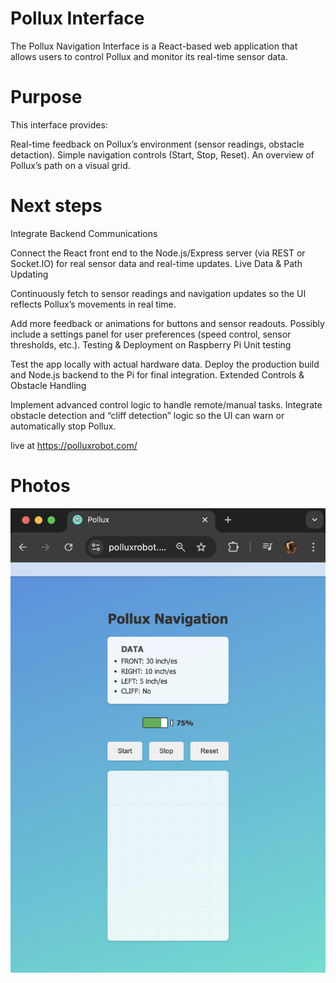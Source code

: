 # Pollux Interface


The Pollux Navigation Interface is a React-based web application that allows users to control Pollux and monitor its real-time sensor data.

# Purpose 
This interface provides:

Real-time feedback on Pollux’s environment (sensor readings, obstacle detaction).
Simple navigation controls (Start, Stop, Reset).
An overview of Pollux’s path on a visual grid.



# Next steps 
Integrate Backend Communications

Connect the React front end to the Node.js/Express server (via REST or Socket.IO) for real sensor data and real-time updates.
Live Data & Path Updating

Continuously fetch to sensor readings and navigation updates so the UI reflects Pollux’s movements in real time.


Add more feedback or animations for buttons and sensor readouts.
Possibly include a settings panel for user preferences (speed control, sensor thresholds, etc.).
Testing & Deployment on Raspberry Pi
Unit testing

Test the app locally with actual hardware data.
Deploy the production build and Node.js backend to the Pi for final integration.
Extended Controls & Obstacle Handling

Implement advanced control logic to handle remote/manual tasks.
Integrate obstacle detection and “cliff detection” logic so the UI can warn or automatically stop Pollux.


live at https://polluxrobot.com/

# Photos

![scren](pollux.png)

